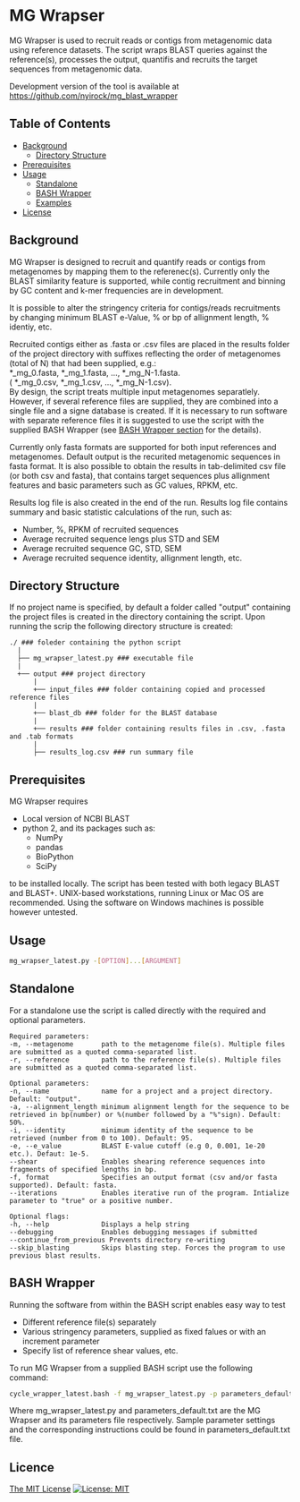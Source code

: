 # MG Wrapser



MG Wrapser is used to recruit reads or contigs from metagenomic data using reference datasets. The script wraps BLAST queries against the reference(s), processes the output, quantifis and recruits the target sequences from metagenomic data.

Development version of the tool is available at <https://github.com/nyirock/mg_blast_wrapper>

## Table of Contents

- [Background](#background)
  - [Directory Structure](#directory-structure)
- [Prerequisites](#prerequisites)
- [Usage](#usage)
  - [Standalone](#standalone)
  - [BASH Wrapper](#bash-wrapper)
  - [Examples](#examples)
- [License](#license)


## Background

MG Wrapser is designed to recruit and quantify reads or contigs from metagenomes by mapping them to the referenec(s). Currently only the BLAST similarity feature is supported, while contig recruitment and binning by GC content and k-mer frequencies are in development.

It is possible to alter the stringency criteria for contigs/reads recruitments by changing minimum BLAST e-Value, % or bp of allignment length, % identiy, etc.

Recruited contigs either as .fasta or .csv files are placed in the results folder of the project directory with suffixes reflecting the order of metagenomes (total of N) that had been supplied, e.g.:<br /> \*_mg_0.fasta, \*_mg_1.fasta, ..., \*_mg_N-1.fasta.<br />( \*_mg_0.csv, \*_mg_1.csv, ..., \*_mg_N-1.csv).<br /> By design, the script treats multiple input metagenomes separatlely. However, if several reference files are supplied, they are combined into a single file and a signe database is created. If it is necessary to run software with separate reference files it is suggested to use the script with the supplied BASH Wrapper (see [BASH Wrapper section](#bash-wrapper) for the details).

Currently only fasta formats are supported for both input references and metagenomes. Default output is the recurited metagenomic sequences in fasta format. It is also possible to obtain the results in tab-delimited csv file (or both csv and fasta), that contains target sequences plus allignment features and basic parameters such as GC values, RPKM, etc.

Results log file is also created in the end of the run. Results log file contains summary and basic statistic calculations of the run, such as:
- Number, %, RPKM of recruited sequences
- Average recruited sequence lengs plus STD and SEM
- Average recruited sequence GC, STD, SEM
- Average recruited sequence identity, allignment length, etc.

## Directory Structure

If no project name is specified, by default a folder called "output" containing the project files is created in the directory containing the script.
Upon running the scrip the following directory structure is created:

``` 
./ ### foleder containing the python script
  |
  ├── mg_wrapser_latest.py ### executable file
  |
  +── output ### project directory
      |
      +── input_files ### folder containing copied and processed reference files
      |  
      +── blast_db ### folder for the BLAST database
      |  
      +── results ### folder containing results files in .csv, .fasta and .tab formats
      |   
      ├── results_log.csv ### run summary file
```

## Prerequisites

MG Wrapser requires 
* Local version of NCBI BLAST
* python 2, and its packages such as: 
  * NumPy
  * pandas 
  * BioPython 
  * SciPy <br />
  
to be installed locally. The script has been tested with both legacy BLAST and BLAST+. UNIX-based workstations, running Linux or Mac OS are recommended. Using the software on Windows machines is possible however untested.


## Usage

```bash
mg_wrapser_latest.py -[OPTION]...[ARGUMENT]
````


## Standalone
For a standalone use the script is called directly with the required and optional parameters.
```
Required parameters:
-m, --metagenome       path to the metagenome file(s). Multiple files are submitted as a quoted comma-separated list.
-r, --reference        path to the reference file(s). Multiple files are submitted as a quoted comma-separated list.

Optional parameters:
-n, --name             name for a project and a project directory. Default: "output".
-a, --alignment_length minimum alignment length for the sequence to be retrieved in bp(number) or %(number followed by a "%"sign). Default: 50%.
-i, --identity         minimum identity of the sequence to be retrieved (number from 0 to 100). Default: 95.
-e, --e_value          BLAST E-value cutoff (e.g 0, 0.001, 1e-20 etc.). Defaut: 1e-5.
--shear                Enables shearing reference sequences into fragments of specified lengths in bp.
-f, format             Specifies an output format (csv and/or fasta supported). Default: fasta.
--iterations           Enables iterative run of the program. Intialize parameter to "true" or a positive number.

Optional flags:
-h, --help             Displays a help string        
--debugging            Enables debugging messages if submitted
--continue_from_previous Prevents directory re-writing
--skip_blasting        Skips blasting step. Forces the program to use previous blast results.
```
 
## BASH Wrapper
Running the software from within the BASH script enables easy way to test
* Different reference file(s) separately
* Various stringency parameters, supplied as fixed falues or with an increment parameter
* Specify list of reference shear values, etc.


To run MG Wrapser from a supplied BASH script use the following command:
```bash
cycle_wrapper_latest.bash -f mg_wrapser_latest.py -p parameters_default.txt
```
Where mg_wrapser_latest.py and parameters_default.txt are the MG Wrapser and its parameters file respectively. Sample parameter settings and the corresponding instructions could be found in parameters_default.txt file.

## Licence
[The MIT License](https://opensource.org/licenses/MIT)
[![License: MIT](https://img.shields.io/badge/License-MIT-yellow.svg)](https://opensource.org/licenses/MIT)  

